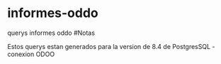 # informes-oddo
querys informes oddo
#Notas

Estos querys estan generados para la version de 8.4 de PostgresSQL - conexion ODOO
